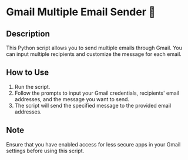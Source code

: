 # Gmail Multiple Email Sender 📧

## Description
This Python script allows you to send multiple emails through Gmail. You can input multiple recipients and customize the message for each email.

## How to Use
1. Run the script.
2. Follow the prompts to input your Gmail credentials, recipients' email addresses, and the message you want to send.
3. The script will send the specified message to the provided email addresses.

## Note
Ensure that you have enabled access for less secure apps in your Gmail settings before using this script.

